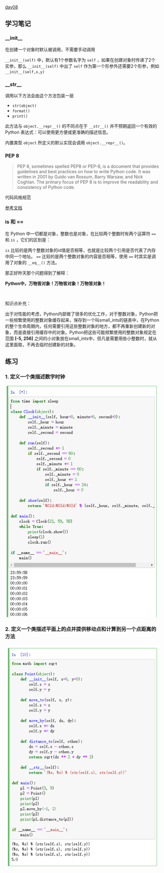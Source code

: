 [day08](https://github.com/jackfrued/Python-100-Days/blob/master/Day01-15/Day08/%E9%9D%A2%E5%90%91%E5%AF%B9%E8%B1%A1%E7%BC%96%E7%A8%8B%E5%9F%BA%E7%A1%80.md)

## 学习笔记

### \_\_init__


在创建一个对象时默认被调用，不需要手动调用

`__init__(self)` 中，默认有1个参数名字为 `self` ，如果在创建对象时传递了2个实参，那么 `__init__(self)` 中出了 `self` 作为第一个形参外还需要2个形参，例如 `__init__(self,x,y)`

### \_\_str__

调用以下方法会由这个方法包装一层

- `str(object)`
- `format()`
- `print()`

此方法与 `object.__repr__()` 的不同点在于 `__str__()` 并不预期返回一个有效的 Python 表达式：可以使用更方便或更准确的描述信息。

内置类型 `object` 所定义的默认实现会调用 `object.__repr__()`。

### PEP 8


> PEP 8, sometimes spelled PEP8 or PEP-8, is a document that provides guidelines and best practices on how to write Python code. It was written in 2001 by Guido van Rossum, Barry Warsaw, and Nick Coghlan. The primary focus of PEP 8 is to improve the readability and consistency of Python code.

代码风格规范

[参考文档](https://www.python.org/dev/peps/pep-0008/)

### is 和 ==

在 Python 中一切都是对象，整数也是对象，在比较两个整数时有两个运算符 `==` 和 `is` ，它们的区别是：

`is` 比较的是两个整数对象的id值是否相等，也就是比较两个引用是否代表了内存中同一个地址。
`==` 比较的是两个整数对象的内容是否相等，使用 `==` 时其实是调用了对象的 `__eq__()` 方法。

那正好昨天那个问题得到了解释：

**Python中，万物皆对象！万物皆对象！万物皆对象！**

&nbsp;

知识点补充：

出于对性能的考虑，Python内部做了很多的优化工作，对于整数对象，Python把一些频繁使用的整数对象缓存起来，保存到一个叫small_ints的链表中，在Python的整个生命周期内，任何需要引用这些整数对象的地方，都不再重新创建新的对象，而是直接引用缓存中的对象。Python把这些可能频繁使用的整数对象规定在范围 **[-5, 256]** 之间的小对象放在small_ints中，但凡是需要用些小整数时，就从这里面取，不再去临时创建新的对象。

## 练习

### 1. 定义一个类描述数字时钟

![863fe545c2f55cc2ebbccc86f5ae28f0.png](./assets/08-01.png)


### 2. 定义一个类描述平面上的点并提供移动点和计算到另一个点距离的方法

![6a583b55259637730b2722190ce8e43c.png](./assets/08-02.png)